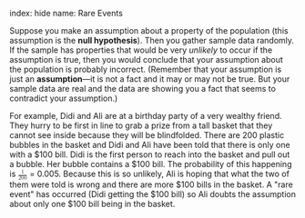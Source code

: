 index: hide
name: Rare Events

Suppose you make an assumption about a property of the population (this assumption is the  **null hypothesis**). Then you gather sample data randomly. If the sample has properties that would be very  *unlikely* to occur if the assumption is true, then you would conclude that your assumption about the population is probably incorrect. (Remember that your assumption is just an  **assumption**—it is not a fact and it may or may not be true. But your sample data are real and the data are showing you a fact that seems to contradict your assumption.)

For example, Didi and Ali are at a birthday party of a very wealthy friend. They hurry to be first in line to grab a prize from a tall basket that they cannot see inside because they will be blindfolded. There are 200 plastic bubbles in the basket and Didi and Ali have been told that there is only one with a $100 bill. Didi is the first person to reach into the basket and pull out a bubble. Her bubble contains a $100 bill. The probability of this happening is <math xmlns:bib="http://bibtexml.sf.net/" xmlns:q="http://cnx.rice.edu/qml/1.0" xmlns:md="http://cnx.rice.edu/mdml" xmlns:m="http://www.w3.org/1998/Math/MathML" xmlns:cnxorg="http://cnx.rice.edu/system-info" xmlns="http://cnx.rice.edu/cnxml"><mfrac><mn>1</mn><mn>200</mn></mfrac></math> = 0.005. Because this is so unlikely, Ali is hoping that what the two of them were told is wrong and there are more $100 bills in the basket. A "rare event" has occurred (Didi getting the $100 bill) so Ali doubts the assumption about only one $100 bill being in the basket.
